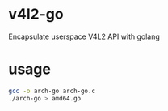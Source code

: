 # v4l2-go
Encapsulate userspace V4L2 API with golang

# usage
```bash
gcc -o arch-go arch-go.c
./arch-go > amd64.go 
```


